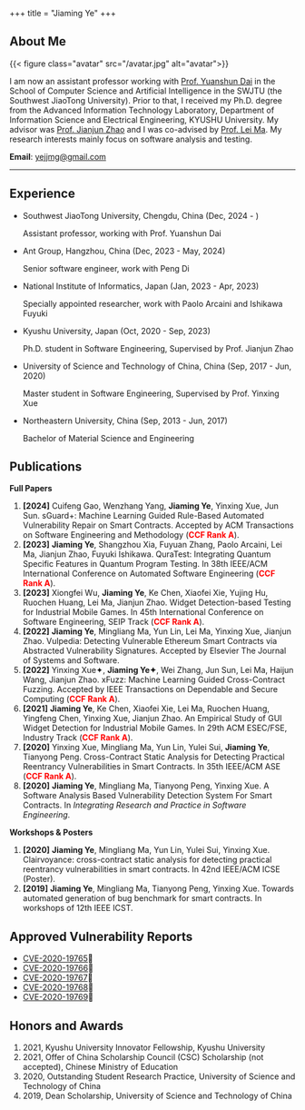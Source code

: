 +++
title = "Jiaming Ye"
+++

## About Me

{{< figure class="avatar" src="/avatar.jpg" alt="avatar">}}

I am now an assistant professor working with [Prof. Yuanshun Dai](https://baike.baidu.com/item/%E6%88%B4%E5%85%83%E9%A0%86/2434364) in the School of Computer Science and Artificial Intelligence in the SWJTU (the Southwest JiaoTong University). Prior to that, I received my Ph.D. degree from the Advanced Information Technology Laboratory, Department of Information Science and Electrical Engineering, KYUSHU University. My advisor was [Prof. Jianjun Zhao](http://stap.ait.kyushu-u.ac.jp/~zhao/) and I was co-advised by [Prof. Lei Ma](https://malei.xyz/). My research interests mainly focus on software analysis and testing.

<!-- **Office**: West 2 room 714, Kyushu University Ito Campus, Fukuoka, Japan -->

**Email**: yejjmg@gmail.com

---

## Experience

* Southwest JiaoTong University, Chengdu, China (Dec, 2024 - )
  
  Assistant professor, working with Prof. Yuanshun Dai

* Ant Group, Hangzhou, China (Dec, 2023 - May, 2024)
  
  Senior software engineer, work with Peng Di

* National Institute of Informatics, Japan (Jan, 2023 - Apr, 2023)

  Specially appointed researcher, work with Paolo Arcaini and Ishikawa Fuyuki

* Kyushu University, Japan (Oct, 2020 - Sep, 2023)

  Ph.D. student in Software Engineering, Supervised by Prof. Jianjun Zhao

* University of Science and Technology of China, China (Sep, 2017 - Jun, 2020)

  Master student in Software Engineering, Supervised by Prof. Yinxing Xue

* Northeastern University, China (Sep, 2013 - Jun, 2017)

  Bachelor of Material Science and Engineering

## Publications

**Full Papers**
1. **[2024]**&nbsp;Cuifeng Gao, Wenzhang Yang, **Jiaming Ye**, Yinxing Xue, Jun Sun. sGuard+: Machine Learning Guided Rule-Based Automated Vulnerability Repair on Smart Contracts. Accepted by ACM Transactions on Software Engineering and Methodology (**<font color=red>CCF Rank A</font>**).
2. **[2023]**&nbsp;**Jiaming Ye**, Shangzhou Xia, Fuyuan Zhang, Paolo Arcaini, Lei Ma, Jianjun Zhao, Fuyuki Ishikawa. QuraTest: Integrating Quantum Specific Features in Quantum Program Testing. In 38th IEEE/ACM International Conference on Automated Software Engineering (**<font color=red>CCF Rank A</font>**).
3. **[2023]**&nbsp;Xiongfei Wu, **Jiaming Ye**, Ke Chen, Xiaofei Xie, Yujing Hu, Ruochen Huang, Lei Ma, Jianjun Zhao. Widget Detection-based Testing for Industrial Mobile Games. In 45th International Conference on Software Engineering, SEIP Track (**<font color=red>CCF Rank A</font>**).
4. **[2022]**&nbsp;**Jiaming Ye**, Mingliang Ma, Yun Lin, Lei Ma, Yinxing Xue, Jianjun Zhao. Vulpedia: Detecting Vulnerable Ethereum Smart Contracts via Abstracted Vulnerability Signatures. Accepted by Elsevier The Journal of Systems and Software. 
5. **[2022]** Yinxing Xue✦, **Jiaming Ye✦**, Wei Zhang, Jun Sun, Lei Ma, Haijun Wang, Jianjun Zhao. xFuzz: Machine Learning Guided Cross-Contract Fuzzing. Accepted by IEEE Transactions on Dependable and Secure Computing (**<font color=red>CCF Rank A</font>**).
6. **[2021]**&nbsp;**Jiaming Ye**, Ke Chen, Xiaofei Xie, Lei Ma, Ruochen Huang, Yingfeng Chen, Yinxing Xue, Jianjun Zhao. An Empirical Study of GUI Widget Detection for Industrial Mobile Games. In 29th ACM ESEC/FSE, Industry Track (**<font color=red>CCF Rank A</font>**).
7. **[2020]** Yinxing Xue, Mingliang Ma, Yun Lin, Yulei Sui, **Jiaming Ye**, Tianyong Peng. Cross-Contract Static Analysis for Detecting Practical Reentrancy Vulnerabilities in Smart Contracts. In 35th IEEE/ACM ASE (**<font color=red>CCF Rank A</font>**).
8. **[2020]**&nbsp;**Jiaming Ye**, Mingliang Ma, Tianyong Peng, Yinxing Xue. A Software Analysis Based Vulnerability Detection System For Smart Contracts. In *Integrating Research and Practice in Software Engineering*.

**Workshops & Posters**

1. **[2020]**&nbsp;**Jiaming Ye**, Mingliang Ma, Yun Lin, Yulei Sui, Yinxing Xue. Clairvoyance: cross-contract static analysis for detecting practical reentrancy vulnerabilities in smart contracts. In 42nd IEEE/ACM ICSE (Poster).
2. **[2019]**&nbsp;**Jiaming Ye**, Mingliang Ma, Tianyong Peng, Yinxing Xue. Towards automated generation of bug benchmark for smart contracts. In workshops of 12th IEEE ICST.

## Approved Vulnerability Reports

* [CVE-2020-19765](https://cve.mitre.org/cgi-bin/cvename.cgi?name=CVE-2020-19765)🐞
* [CVE-2020-19766](https://cve.mitre.org/cgi-bin/cvename.cgi?name=CVE-2020-19766)🐞
* [CVE-2020-19767](https://cve.mitre.org/cgi-bin/cvename.cgi?name=CVE-2020-19767)🐞
* [CVE-2020-19768](https://cve.mitre.org/cgi-bin/cvename.cgi?name=CVE-2020-19768)🐞
* [CVE-2020-19769](https://cve.mitre.org/cgi-bin/cvename.cgi?name=CVE-2020-19769)🐞

## Honors and Awards

1. 2021, Kyushu University Innovator Fellowship, Kyushu University
2. 2021, Offer of China Scholarship Council (CSC) Scholarship (not accepted), Chinese Ministry of Education
3. 2020, Outstanding Student Research Practice, University of Science and Technology of China
4. 2019, Dean Scholarship, University of Science and Technology of China

